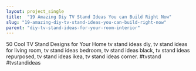 ```yaml
---
layout: project_single
title:  "19 Amazing Diy TV Stand Ideas You can Build Right Now"
slug: "19-amazing-diy-tv-stand-ideas-you-can-build-right-now"
parent: "diy-tv-stand-ideas-for-your-room-interior"
---
```

50 Cool TV Stand Designs for Your Home  tv stand ideas diy, tv stand ideas for living room, tv stand ideas bedroom, tv stand ideas black, tv stand ideas repurposed, tv stand ideas ikea, tv stand ideas corner. #tvstand #tvstandideas